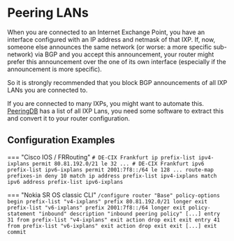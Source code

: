 # Peering LANs

When you are connected to an Internet Exchange Point, you have an interface configured
with an IP address and netmask of that IXP. If, now, someone else announces the same
network (or worse: a more specific sub-network) via BGP and you accept this announcement,
your router might prefer this announcement over the one of its own interface (especially if
the announcement is more specific).

So it is strongly recommended that you block BGP announcements of all IXP LANs you are
connected to.

If you are connected to many IXPs, you might want to automate this.
[PeeringDB](https://peeringdb.com) has a list of all IXP Lans, you need some software to extract this
and convert it to your router configuration.

## Configuration Examples

=== "Cisco IOS / FRRouting"
    ```
    # DE-CIX Frankfurt
    ip prefix-list ipv4-ixplans permit 80.81.192.0/21 le 32
    ...
    # DE-CIX Frankfurt
    ipv6 prefix-list ipv6-ixplans permit 2001:7f8::/64 le 128
    ...
    route-map prefixes-in deny 10
      match ip address prefix-list ipv4-ixplans
      match ipv6 address prefix-list ipv6-ixplans
    ```

=== "Nokia SR OS classic CLI"
    ```
    /configure router "Base" policy-options
    begin
            prefix-list "v4-ixplans"
                prefix 80.81.192.0/21 longer
            exit
            prefix-list "v6-ixplans"
                prefix 2001:7f8::/64 longer
            exit
            policy-statement "inbound"
                description "inbound peering policy"
                [...]
                entry 31
                    from
                        prefix-list "v4-ixplans"
                    exit
                    action drop
                    exit
                exit
                entry 41
                    from
                        prefix-list "v6-ixplans"
                    exit
                    action drop
                    exit
                exit
                [...]
            exit
    commit
    ```
